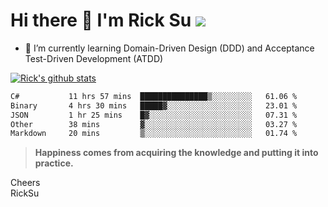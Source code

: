 # Hi there 👋 I'm Rick Su ![](https://komarev.com/ghpvc/?username=ricksu978)
<!--
**ricksu978/ricksu978** is a ✨ _special_ ✨ repository because its `README.md` (this file) appears on your GitHub profile.

Here are some ideas to get you started:

- 🔭 I’m currently working on ...
-->
- 🌱 I’m currently learning Domain-Driven Design (DDD) and Acceptance Test-Driven Development (ATDD)
<!--
- 👯 I’m looking to collaborate on ...
- 🤔 I’m looking for help with ...
- 💬 Ask me about ...
- 📫 How to reach me: ...
- 😄 Pronouns: ...
- ⚡ Fun fact: ...
-->
[![Rick's github stats](https://github-readme-stats.vercel.app/api?username=ricksu978&theme=dark)](https://github.com/ricksu978/ricksu978)

<!--START_SECTION:waka-->

```txt
C#           11 hrs 57 mins  ███████████████▒░░░░░░░░░   61.06 %
Binary       4 hrs 30 mins   █████▓░░░░░░░░░░░░░░░░░░░   23.01 %
JSON         1 hr 25 mins    █▓░░░░░░░░░░░░░░░░░░░░░░░   07.31 %
Other        38 mins         ▓░░░░░░░░░░░░░░░░░░░░░░░░   03.27 %
Markdown     20 mins         ▒░░░░░░░░░░░░░░░░░░░░░░░░   01.74 %
```

<!--END_SECTION:waka-->

> **Happiness comes from acquiring the knowledge and putting it into practice.**

Cheers  
RickSu 
